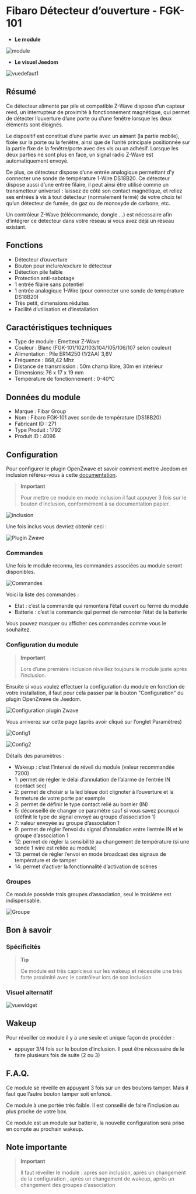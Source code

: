 Fibaro Détecteur d’ouverture - FGK-101
======================================

-   **Le module**

![module](images/fibaro.fgk101-DS18B20/module.jpg)

-   **Le visuel Jeedom**

![vuedefaut1](images/fibaro.fgk101-DS18B20/vuedefaut1.jpg)

Résumé
------

Ce détecteur alimenté par pile et compatible Z-Wave dispose d’un capteur reed, un interrupteur de proximité à fonctionnement magnétique, qui permet de détecter l’ouverture d’une porte ou d’une fenêtre lorsque les deux éléments sont éloignés.

Le dispositif est constitué d’une partie avec un aimant (la partie mobile), fixée sur la porte ou la fenêtre, ainsi que de l’unité principale positionnée sur la partie fixe de la fenêtre/porte avec des vis ou un adhésif. Lorsque les deux parties ne sont plus en face, un signal radio Z-Wave est automatiquement envoyé.

De plus, ce détecteur dispose d’une entrée analogique permettant d’y connecter une sonde de température 1-Wire DS18B20. Ce détecteur dispose aussi d’une entrée filaire, il peut ainsi être utilisé comme un transmetteur universel : laissez de côté son contact magnétique, et reliez ses entrées à vis à tout détecteur (normalement fermé) de votre choix tel qu’un détecteur de fumée, de gaz ou de monoxyde de carbone, etc.

Un contrôleur Z-Wave (télécommande, dongle …​) est nécessaire afin d’intégrer ce détecteur dans votre réseau si vous avez déjà un réseau existant.

Fonctions
---------

-   Détecteur d’ouverture
-   Bouton pour inclure/exclure le détecteur
-   Détection pile faible
-   Protection anti-sabotage
-   1 entrée filaire sans potentiel
-   1 entrée analogique 1-Wire (pour connecter une sonde de température DS18B20)
-   Très petit, dimensions réduites
-   Facilité d’utilisation et d’installation

Caractéristiques techniques
---------------------------

-   Type de module : Emetteur Z-Wave
-   Couleur : Blanc (FGK-101/102/103/104/105/106/107 selon couleur)
-   Alimentation : Pile ER14250 (1/2AA) 3,6V
-   Fréquence : 868,42 Mhz
-   Distance de transmission : 50m champ libre, 30m en intérieur
-   Dimensions: 76 x 17 x 19 mm
-   Température de fonctionnement : 0-40°C

Données du module
-----------------

-   Marque : Fibar Group
-   Nom : Fibaro FGK-101 avec sonde de température (DS18B20)
-   Fabricant ID : 271
-   Type Produit : 1792
-   Produit ID : 4096

Configuration
-------------

Pour configurer le plugin OpenZwave et savoir comment mettre Jeedom en inclusion référez-vous à cette [documentation](https://doc.jeedom.com/fr_FR/plugins/automation%20protocol/openzwave/).

> **Important**
>
> Pour mettre ce module en mode inclusion il faut appuyer 3 fois sur le bouton d’inclusion, conformément à sa documentation papier.

![inclusion](images/fibaro.fgk101-DS18B20/inclusion.jpg)

Une fois inclus vous devriez obtenir ceci :

![Plugin Zwave](images/fibaro.fgk101-DS18B20/information.jpg)

### Commandes

Une fois le module reconnu, les commandes associées au module seront disponibles.

![Commandes](images/fibaro.fgk101-DS18B20/commandes.jpg)

Voici la liste des commandes :

-   Etat : c’est la commande qui remontera l’état ouvert ou fermé du module
-   Batterie : c’est la commande qui permet de remonter l’état de la batterie

Vous pouvez masquer ou afficher ces commandes comme vous le souhaitez.

### Configuration du module

> **Important**
>
> Lors d’une première inclusion réveillez toujours le module juste après l’inclusion.

Ensuite si vous voulez effectuer la configuration du module en fonction de votre installation, il faut pour cela passer par la bouton "Configuration" du plugin OpenZwave de Jeedom.

![Configuration plugin Zwave](images/plugin/bouton_configuration.jpg)

Vous arriverez sur cette page (après avoir cliqué sur l’onglet Paramètres)

![Config1](images/fibaro.fgk101-DS18B20/config1.jpg)

![Config2](images/fibaro.fgk101-DS18B20/config2.jpg)

Détails des paramètres :

-   Wakeup : c’est l’interval de réveil du module (valeur recommandée 7200)
-   1: permet de régler le délai d’annulation de l’alarme de l’entrée IN (contact sec)
-   2: permet de choisir si la led bleue doit clignoter à l’ouverture et la fermeture de votre porte par exemple
-   3: permet de définir le type contact relié au bornier (IN)
-   5: déconseillé de changer ce paramètre sauf si vous savez pourquoi (définit le type de signal envoyé au groupe d’association 1)
-   7: valeur envoyée au groupe d’association 1
-   9: permet de régler l’envoi du signal d’annulation entre l’entrée IN et le groupe d’association 1
-   12: permet de régler la sensibilité au changement de température (si une sonde 1 wire est reliée au module)
-   13: permet de régler l’envoi en mode broadcast des signaux de température et de tamper
-   14: permet d’activer la fonctionnalité d’activation de scènes

### Groupes

Ce module possède trois groupes d’association, seul le troisième est indispensable.

![Groupe](images/fibaro.fgk101-DS18B20/groupe.jpg)

Bon à savoir
------------

### Spécificités

> **Tip**
>
> Ce module est très capricieux sur les wakeup et nécessite une très forte proximité avec le contrôleur lors de son inclusion

### Visuel alternatif

![vuewidget](images/fibaro.fgk101-DS18B20/vuewidget.jpg)

Wakeup
------

Pour réveiller ce module il y a une seule et unique façon de procéder :

-   appuyer 3/4 fois sur le bouton d’inclusion. Il peut être nécessaire de le faire plusieurs fois de suite (2 ou 3)

F.A.Q.
------

Ce module se réveille en appuyant 3 fois sur un des boutons tamper. Mais il faut que l’autre bouton tamper soit enfoncé.

Ce module à une portée très faible. Il est conseillé de faire l’inclusion au plus proche de votre box.

Ce module est un module sur batterie, la nouvelle configuration sera prise en compte au prochain wakeup.

Note importante
---------------

> **Important**
>
> Il faut réveiller le module : après son inclusion, après un changement de la configuration , après un changement de wakeup, après un changement des groupes d’association
